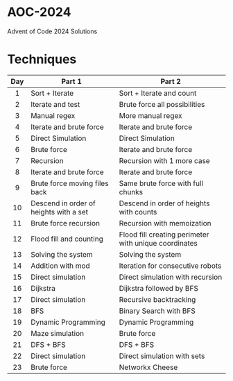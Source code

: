 # AOC-2024
Advent of Code 2024 Solutions

# Techniques
| Day | Part 1 | Part 2 |
| :---: | --- | --- |
| 1 | Sort + Iterate | Sort + Iterate and count |
| 2 | Iterate and test | Brute force all possibilities |
| 3 | Manual regex | More manual regex |
| 4 | Iterate and brute force | Iterate and brute force |
| 5 | Direct Simulation | Direct Simulation |
| 6 | Brute force | Iterate and brute force |
| 7 | Recursion | Recursion with 1 more case |
| 8 | Iterate and brute force | Iterate and brute force |
| 9 | Brute force moving files back | Same brute force with full chunks |
| 10 | Descend in order of heights with a set | Descend in order of heights with counts |
| 11 | Brute force recursion | Recursion with memoization |
| 12 | Flood fill and counting | Flood fill creating perimeter with unique coordinates |
| 13 | Solving the system | Solving the system |
| 14 | Addition with mod | Iteration for consecutive robots |
| 15 | Direct simulation | Direct simulation with recursion |
| 16 | Dijkstra | Dijkstra followed by BFS |
| 17 | Direct simulation | Recursive backtracking |
| 18 | BFS | Binary Search with BFS |
| 19 | Dynamic Programming | Dynamic Programming |
| 20 | Maze simulation | Brute force |
| 21 | DFS + BFS | DFS + BFS |
| 22 | Direct simulation | Direct simulation with sets |
| 23 | Brute force | Networkx Cheese |